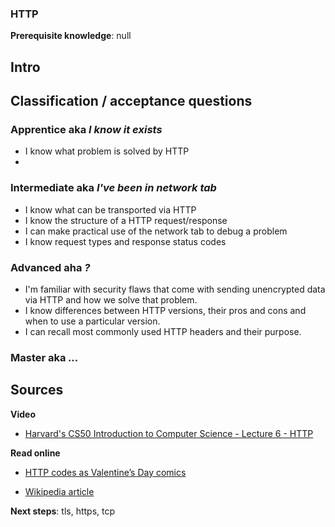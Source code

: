 ### HTTP

**Prerequisite knowledge**: null

## Intro


## Classification / acceptance questions

### Apprentice aka _I know it exists_
- I know what problem is solved by HTTP
- 

### Intermediate aka _I've been in network tab_
- I know what can be transported via HTTP
- I know the structure of a HTTP request/response
- I can make practical use of the network tab to debug a problem
- I know request types and response status codes

### Advanced aha _?_
- I'm familiar with security flaws that come with sending unencrypted data via HTTP and how we solve that problem.
- I know differences between HTTP versions, their pros and cons and when to use a particular version.
- I can recall most commonly used HTTP headers and their purpose.

### Master aka _..._


## Sources

**Video**
- [Harvard's CS50 Introduction to Computer Science - Lecture 6 - HTTP](https://www.youtube.com/watch?v=PUPDGbnpSjw)

**Read online**

- [HTTP codes as Valentine’s Day comics](https://medium.com/@hanilim/http-codes-as-valentines-day-comics-8c03c805faa0)

- [Wikipedia article](https://en.wikipedia.org/wiki/Hypertext_Transfer_Protocol)

**Next steps**: tls, https, tcp
